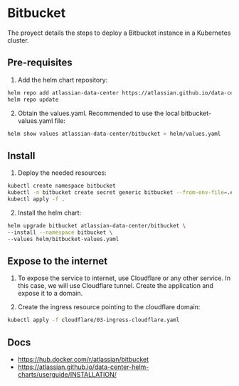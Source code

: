 # Bitbucket

The proyect details the steps to deploy a Bitbucket instance in a Kubernetes cluster.

## Pre-requisites

1. Add the helm chart repository:
```bash
helm repo add atlassian-data-center https://atlassian.github.io/data-center-helm-charts
helm repo update
```

2. Obtain the values.yaml. Recommended to use the local bitbucket-values.yaml file:
```bash
helm show values atlassian-data-center/bitbucket > helm/values.yaml
```


## Install

1. Deploy the needed resources:
```bash
kubectl create namespace bitbucket
kubectl -n bitbucket create secret generic bitbucket --from-env-file=.env
kubectl apply -f .
```

2. Install the helm chart:
```bash
helm upgrade bitbucket atlassian-data-center/bitbucket \
--install --namespace bitbucket \
--values helm/bitbucket-values.yaml
```

## Expose to the internet

1. To expose the service to internet, use Cloudflare or any other service. In this case, we will use Cloudflare tunnel. Create the application and expose it to a domain.

2. Create the ingress resource pointing to the cloudflare domain:
```bash
kubectl apply -f cloudflare/03-ingress-cloudflare.yaml
```


## Docs

- https://hub.docker.com/r/atlassian/bitbucket
- https://atlassian.github.io/data-center-helm-charts/userguide/INSTALLATION/


